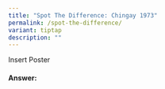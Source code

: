 ```yaml
---
title: "Spot The Difference: Chingay 1973"
permalink: /spot-the-difference/
variant: tiptap
description: ""
---
```

<p>Insert Poster</p>
<p></p>
<h4>Answer:</h4>
<p></p>